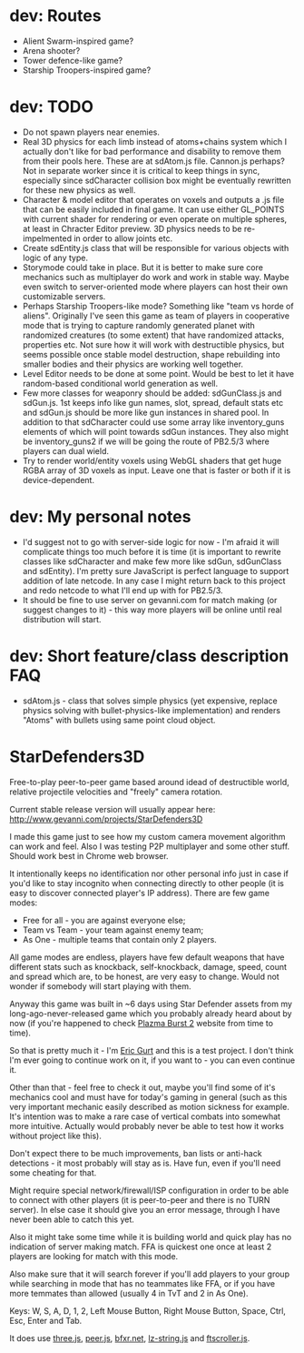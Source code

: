 # dev: Routes

- Alient Swarm-inspired game?
- Arena shooter?
- Tower defence-like game?
- Starship Troopers-inspired game?

# dev: TODO

- Do not spawn players near enemies.
- Real 3D physics for each limb instead of atoms+chains system which I actually don't like for bad performance and disability to remove them from their pools here. These are at sdAtom.js file. Cannon.js perhaps? Not in separate worker since it is critical to keep things in sync, especially since sdCharacter collision box might be eventually rewritten for these new physics as well.
- Character & model editor that operates on voxels and outputs a .js file that can be easily included in final game. It can use either GL_POINTS with current shader for rendering or even operate on multiple spheres, at least in Chracter Editor preview. 3D physics needs to be re-impelmented in order to allow joints etc.
- Create sdEntity.js class that will be responsible for various objects with logic of any type.
- Storymode could take in place. But it is better to make sure core mechanics such as multiplayer do work and work in stable way. Maybe even switch to server-oriented mode where players can host their own customizable servers.
- Perhaps Starship Troopers-like mode? Something like "team vs horde of aliens". Originally I've seen this game as team of players in cooperative mode that is trying to capture randomly generated planet with randomized creatures (to some extent) that have randomized attacks, properties etc. Not sure how it will work with destructible physics, but seems possible once stable model destruction, shape rebuilding into smaller bodies and their physics are working well together.
- Level Editor needs to be done at some point. Would be best to let it have random-based conditional world generation as well.
- Few more classes for weaponry should be added: sdGunClass.js and sdGun.js. 1st keeps info like gun names, slot, spread, default stats etc and sdGun.js should be more like gun instances in shared pool. In addition to that sdCharacter could use some array like inventory_guns elements of which will point towards sdGun instances. They also might be inventory_guns2 if we will be going the route of PB2.5/3 where players can dual wield.
- Try to render world/entity voxels using WebGL shaders that get huge RGBA array of 3D voxels as input. Leave one that is faster or both if it is device-dependent.

# dev: My personal notes

- I'd suggest not to go with server-side logic for now - I'm afraid it will complicate things too much before it is time (it is important to rewrite classes like sdCharacter and make few more like sdGun, sdGunClass and sdEntity). I'm pretty sure JavaScript is perfect language to support addition of late netcode. In any case I might return back to this project and redo netcode to what I'll end up with for PB2.5/3.
- It should be fine to use server on gevanni.com for match making (or suggest changes to it) - this way more players will be online until real distribution will start.

# dev: Short feature/class description FAQ

- sdAtom.js - class that solves simple physics (yet expensive, replace physics solving with bullet-physics-like implementation) and renders "Atoms" with bullets using same point cloud object.

# StarDefenders3D
Free-to-play peer-to-peer game based around idead of destructible world, relative projectile velocities and "freely" camera rotation.

Current stable release version will usually appear here:
http://www.gevanni.com/projects/StarDefenders3D

I made this game just to see how my custom camera movement algorithm can work and feel.
Also I was testing P2P multiplayer and some other stuff. Should work best in Chrome web browser.

It intentionally keeps no identification nor other personal info just in case if you'd like to stay incognito when connecting directly to other people (it is easy to discover connected player's IP address).
There are few game modes:
- Free for all - you are against everyone else;
- Team vs Team - your team against enemy team;
- As One - multiple teams that contain only 2 players.

All game modes are endless, players have few default weapons that have different stats such as knockback, self-knockback, damage, speed, count and spread which are, to be honest, are very easy to change. Would not wonder if somebody will start playing with them.

Anyway this game was built in ~6 days using Star Defender assets from my long-ago-never-released game which you probably already heard about by now (if you're happened to check <a href='https://www.plazmaburst2.com'>Plazma Burst 2</a> website from time to time).

So that is pretty much it - I'm <a href='http://www.gevanni.com'>Eric Gurt</a> and this is a test project. I don't think I'm ever going to continue work on it, if you want to - you can even continue it.

Other than that - feel free to check it out, maybe you'll find some of it's mechanics cool and must have for today's gaming in general (such as this very important mechanic easily described as motion sickness for example. It's intention was to make a rare case of vertical combats into somewhat more intuitive. Actually would probably never be able to test how it works without project like this).

Don't expect there to be much improvements, ban lists or anti-hack detections - it most probably will stay as is. Have fun, even if you'll need some cheating for that.

Might require special network/firewall/ISP configuration in order to be able to connect with other players (it is peer-to-peer and there is no TURN server). In else case it should give you an error message, through I have never been able to catch this yet.

Also it might take some time while it is building world and quick play has no indication of server making match. FFA is quickest one once at least 2 players are looking for match with this mode.

Also make sure that it will search forever if you'll add players to your group while searching in mode that has no teammates like FFA, or if you have more temmates than allowed (usually 4 in TvT and 2 in As One).

Keys: W, S, A, D, 1, 2, Left Mouse Button, Right Mouse Button, Space, Ctrl, Esc, Enter and Tab.

It does use <a href='https://threejs.org'>three.js</a>, <a href='https://peerjs.com'>peer.js</a>, <a href='https://www.bfxr.net/'>bfxr.net</a>, <a href='http://pieroxy.net/blog/pages/lz-string/index.html'>lz-string.js</a> and <a href='https://github.com/ftlabs/ftscroller'>ftscroller.js</a>.
